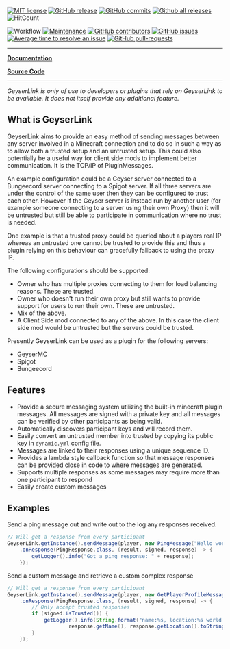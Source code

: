 [![MIT license](https://img.shields.io/badge/License-MIT-blue.svg)](https://lbesson.mit-license.org/)
[![GitHub release](https://img.shields.io/github/release/Bundabrg/GeyserLink)](https://GitHub.com/Bundabrg/GeyserLink/releases/)
[![GitHub commits](https://img.shields.io/github/commits-since/Bundabrg/GeyserLink/latest)](https://GitHub.com/Bundabrg/GeyserLink/commit/)
[![Github all releases](https://img.shields.io/github/downloads/Bundabrg/GeyserLink/total.svg)](https://GitHub.com/Bundabrg/GeyserLink/releases/)
![HitCount](http://hits.dwyl.com/bundabrg/GeyserLink.svg)

![Workflow](https://github.com/bundabrg/GeyserLink/workflows/build/badge.svg)
[![Maintenance](https://img.shields.io/badge/Maintained%3F-yes-green.svg)](https://GitHub.com/Bundabrg/GeyserLink/graphs/commit-activity)
[![GitHub contributors](https://img.shields.io/github/contributors/Bundabrg/GeyserLink)](https://GitHub.com/Bundabrg/GeyserLink/graphs/contributors/)
[![GitHub issues](https://img.shields.io/github/issues/Bundabrg/GeyserLink)](https://GitHub.com/Bundabrg/GeyserLink/issues/)
[![Average time to resolve an issue](http://isitmaintained.com/badge/resolution/Bundabrg/GeyserLink.svg)](http://isitmaintained.com/project/Bundabrg/GeyserLink "Average time to resolve an issue")
[![GitHub pull-requests](https://img.shields.io/github/issues-pr/Bundabrg/GeyserLink)](https://GitHub.com/Bundabrg/GeyserLink/pull/)
 

---

[**Documentation**](https://bundabrg.github.io/GeyserLink/)

[**Source Code**](https://github.com/bundabrg/GeyserLink/)

---

*GeyserLink is only of use to developers or plugins that rely on GeyserLink to be available. It does not itself provide any additional feature.*

## What is GeyserLink

GeyserLink aims to provide an easy method of sending messages between any server involved in a Minecraft connection and to do
so in such a way as to allow both a trusted setup and an untrusted setup. This could also potentially be a useful way for client side
mods to implement better communication. It is the TCP/IP of PluginMessages.

An example configuration could be a Geyser server connected to a Bungeecord server connecting to a Spigot server. If all three servers are
under the control of the same user then they can be configured to trust each other. However if the Geyser server is instead run by
another user (for example someone connecting to a server using their own Proxy) then it will be untrusted but still be able to
participate in communication where no trust is needed.

One example is that a trusted proxy could be queried about a players real IP whereas an untrusted one cannot be trusted to provide this and thus
a plugin relying on this behaviour can gracefully fallback to using the proxy IP.

The following configurations should be supported:

* Owner who has multiple proxies connecting to them for load balancing reasons. These are trusted.
* Owner who doesn't run their own proxy but still wants to provide support for users to run their own. These are untrusted.
* Mix of the above.
* A Client Side mod connected to any of the above. In this case the client side mod would be untrusted but the servers could
be trusted.

Presently GeyserLink can be used as a plugin for the following servers:

* GeyserMC
* Spigot
* Bungeecord

## Features

* Provide a secure messaging system utilizing the built-in minecraft plugin messages.  All messages are signed with a private key and all messages
can be verified by other participants as being valid.
* Automatically discovers participant keys and will record them.
* Easily convert an untrusted member into trusted by copying its public key in `dynamic.yml` config file.
* Messages are linked to their responses using a unique sequence ID.
* Provides a lambda style callback function so that message responses can be provided close in code to where messages are generated.
* Supports multiple responses as some messages may require more than one participant to respond
* Easily create custom messages


## Examples

Send a ping message out and write out to the log any responses received.
```java
// Will get a response from every participant
GeyserLink.getInstance().sendMessage(player, new PingMessage("Hello world!"))
    .onResponse(PingResponse.class, (result, signed, response) -> {
        getLogger().info("Got a ping response: " + response);
    });
```

Send a custom message and retrieve a custom complex response
```java
// Will get a response from every participant
GeyserLink.getInstance().sendMessage(player, new GetPlayerProfileMessage("bundie"))
    .onResponse(PingResponse.class, (result, signed, response) -> {
        // Only accept trusted responses
        if (signed.isTrusted()) {
            getLogger().info(String.format("name:%s, location:%s world:%s",
                    response.getName(), response.getLocation().toString(), response.getWorld()));
        }
    });
```
